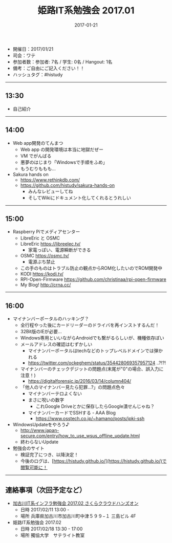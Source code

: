 ﻿---
title: 姫路IT系勉強会 2017.01
date: 2017-01-21
categories:
  - 開催履歴
  - meeting-log
tags:
  - 姫路IT系勉強会
---

* 開催日：2017/01/21
* 司会：ワテ
* 参加者数：参加者: 7名 / 学生: 0名 / Hangout: 1名
* 備考：ご自由にご記入ください！！
* ハッシュタグ：#histudy

---

## 13:30

* 自己紹介

---

## 14:00

* Web app開発のてんまつ
  * Web app の開発環境は本当に地獄だぜー
  * VM でがんばる
  * 悪夢のはじまり「Windowsで手順をふめ」
  * もうむりももも...
* Sakura hands on
  * https://www.rethinkdb.com/
  * https://github.com/histudy/sakura-hands-on
    * みんなレビューしてね
    * そしてWikiにドキュメント化してくれるとうれしい

---

## 15:00

* Raspberry Piでメディアセンター
  * LibreEric と OSMC
  * LibreEric https://libreelec.tv/
    * 家電っぽい、電源瞬断ができる
  * OSMC https://osmc.tv/
    * 電源ぶち禁止
  * この手のものはトラブル防止の観点からROM化したいのでROM開発中
  * KODI https://kodi.tv/
  * RPI-Open-Firmware https://github.com/christinaa/rpi-open-firmware
  * My Blog! http://crna.cc/

---

## 16:00

* マイナンバーポータルのハッキング？
  * 全行程やった後にカードリーダーのドライバを再インストするんだ！
  * 32Bit版のIEが必要...
  * Windows専用といいながらAndroidでも繋がるらしいが、機種依存ぽい
  * メールアドレスの確認はむずかしい
    * マイナンバーポータルはtechなどのトップレベルドメインでは弾かれる
    * https://twitter.com/ockeghem/status/354428069357957124 ..?!?!
  * マイナンバーのチェックデジットの問題点(末尾が"0"の場合、誤入力に注意！)
    * https://digitalforensic.jp/2016/03/14/column404/
  * 「他人のマイナンバー見たら犯罪...?」の問題点色々
    * マイナンバーテロよくない
    * まさに呪いの数字
      * これGoogle Driveとかに保存したらGoogle潰せんじゃね？
    * マイナンバーカードでSSHする - AAA Blog
      * https://www.osstech.co.jp/~hamano/posts/jpki-ssh
* WindowsUpdateをやろう♪
  * http://www.japan-secure.com/entry/how_to_use_wsus_offline_update.html
  * 終わらないUpdate
* 勉強会のサイト
  * 検証完了につき、以降決定！
  * 今後のログは、[https://histudy.github.io/](https://histudy.github.io/)で閲覧可能に！

---

## 連絡事項（次回予定など）

* [加古川IT系インフラ勉強会 2017.02 さくらクラウドハンズオン](https://histudy.connpass.com/event/47404/)
  * 日時 2017/02/11 13:00 -
  * 場所 兵庫県加古川市加古川町中津５９９−１ 三島ビル 4F
* 姫路IT系勉強会 2017.02
  * 日時 2017/02/18 13:30 - 17:00
  * 場所 獨協大学　サテライト教室
